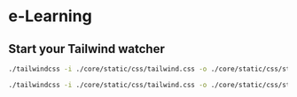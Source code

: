 # e-Learning

## Start your Tailwind watcher
```bash 
./tailwindcss -i ./core/static/css/tailwind.css -o ./core/static/css/style.css --watch
```

```bash 
./tailwindcss -i ./core/static/css/tailwind.css -o ./core/static/css/style.css --minify
```
